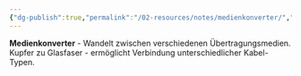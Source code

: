 ```yaml
---
{"dg-publish":true,"permalink":"/02-resources/notes/medienkonverter/","tags":["#informatik/netzwerk/wandler","#medium/übergang","#informatik/hardware"],"noteIcon":"","updated":"2025-09-10T17:00:11.000+02:00"}
---
```



**Medienkonverter** - Wandelt zwischen verschiedenen Übertragungsmedien.
Kupfer zu Glasfaser - ermöglicht Verbindung unterschiedlicher Kabel-Typen.